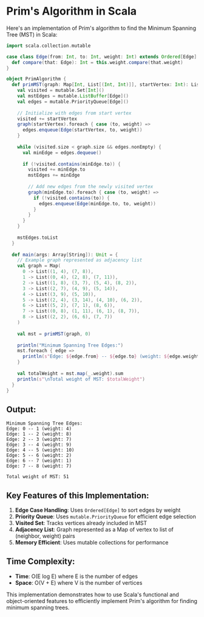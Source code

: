 # Prim's Algorithm in Scala

Here's an implementation of Prim's algorithm to find the Minimum Spanning Tree (MST) in Scala:

```scala
import scala.collection.mutable

case class Edge(from: Int, to: Int, weight: Int) extends Ordered[Edge] {
  def compare(that: Edge): Int = this.weight.compare(that.weight)
}

object PrimAlgorithm {
  def primMST(graph: Map[Int, List[(Int, Int)]], startVertex: Int): List[Edge] = {
    val visited = mutable.Set[Int]()
    val mstEdges = mutable.ListBuffer[Edge]()
    val edges = mutable.PriorityQueue[Edge]()
    
    // Initialize with edges from start vertex
    visited += startVertex
    graph(startVertex).foreach { case (to, weight) =>
      edges.enqueue(Edge(startVertex, to, weight))
    }
    
    while (visited.size < graph.size && edges.nonEmpty) {
      val minEdge = edges.dequeue()
      
      if (!visited.contains(minEdge.to)) {
        visited += minEdge.to
        mstEdges += minEdge
        
        // Add new edges from the newly visited vertex
        graph(minEdge.to).foreach { case (to, weight) =>
          if (!visited.contains(to)) {
            edges.enqueue(Edge(minEdge.to, to, weight))
          }
        }
      }
    }
    
    mstEdges.toList
  }
  
  def main(args: Array[String]): Unit = {
    // Example graph represented as adjacency list
    val graph = Map(
      0 -> List((1, 4), (7, 8)),
      1 -> List((0, 4), (2, 8), (7, 11)),
      2 -> List((1, 8), (3, 7), (5, 4), (8, 2)),
      3 -> List((2, 7), (4, 9), (5, 14)),
      4 -> List((3, 9), (5, 10)),
      5 -> List((2, 4), (3, 14), (4, 10), (6, 2)),
      6 -> List((5, 2), (7, 1), (8, 6)),
      7 -> List((0, 8), (1, 11), (6, 1), (8, 7)),
      8 -> List((2, 2), (6, 6), (7, 7))
    )
    
    val mst = primMST(graph, 0)
    
    println("Minimum Spanning Tree Edges:")
    mst.foreach { edge =>
      println(s"Edge: ${edge.from} -- ${edge.to} (weight: ${edge.weight})")
    }
    
    val totalWeight = mst.map(_.weight).sum
    println(s"\nTotal weight of MST: $totalWeight")
  }
}
```

## Output:
```
Minimum Spanning Tree Edges:
Edge: 0 -- 1 (weight: 4)
Edge: 1 -- 2 (weight: 8)
Edge: 2 -- 3 (weight: 7)
Edge: 3 -- 4 (weight: 9)
Edge: 4 -- 5 (weight: 10)
Edge: 5 -- 6 (weight: 2)
Edge: 6 -- 7 (weight: 1)
Edge: 7 -- 8 (weight: 7)

Total weight of MST: 51
```

## Key Features of this Implementation:

1. **Edge Case Handling**: Uses `Ordered[Edge]` to sort edges by weight
2. **Priority Queue**: Uses `mutable.PriorityQueue` for efficient edge selection
3. **Visited Set**: Tracks vertices already included in MST
4. **Adjacency List**: Graph represented as a Map of vertex to list of (neighbor, weight) pairs
5. **Memory Efficient**: Uses mutable collections for performance

## Time Complexity:
- **Time**: O(E log E) where E is the number of edges
- **Space**: O(V + E) where V is the number of vertices

This implementation demonstrates how to use Scala's functional and object-oriented features to efficiently implement Prim's algorithm for finding minimum spanning trees.

